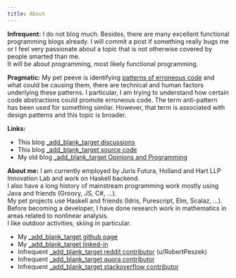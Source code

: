 ```yaml
---
title: About
---
```



**Infrequent:** I do not blog much.  Besides, there are many excellent functional programming blogs already. I will commit a post if something really bugs me or I feel very passionate about a topic that is not otherwise covered by people smarted than me.  
It will be about programming, most likely functional programming.  

**Pragmatic:**  My pet peeve is identifying [patterns of erroneous code](/tags/patterns-of-erroneous-code.html) and what could be causing them, there are technical and human factors underlying these patterns.  I particular, I am trying to understand how certain code abstractions could promote erroneous code.  The term anti-pattern has been used for something similar. However, that term is associated with design patterns and this topic is broader. 



**Links:**

*  This blog [_add_blank_target discussions](https://github.com/rpeszek/rpeszek.github.io/discussions)
*  This blog [_add_blank_target source code](https://github.com/rpeszek/my-blogs)
*  My old blog [_add_blank_target Opinions and Programming](http://rpeszek.blogspot.com/)

**About me:**  I am currently employed by Juris Futura, Holland and Hart LLP Innovation Lab and work on Haskell backend.     
I also have a long history of mainstream programming work mostly using Java and friends (Groovy, JS, C#, ...).  
My pet projects use Haskell and friends (Idris, Purescript, Elm, Scalaz, ...).  
Before becoming a developer, I have done research work in mathematics in areas related to nonlinear analysis.  
I like outdoor activities, skiing in particular.
 
*  My [_add_blank_target github page](https://github.com/rpeszek)
*  My [_add_blank_target linked-in](https://www.linkedin.com/in/robert-peszek-20252452/)
*  Infrequent [_add_blank_target reddit contributor](https://www.reddit.com/user/RobertPeszek) (u/RobertPeszek)
*  Infrequent [_add_blank_target quora contributor](https://www.quora.com/profile/Robert-Peszek-1)
*  Infrequent [_add_blank_target stackoverflow contributor](https://stackoverflow.com/users/3626747/robert-peszek)




